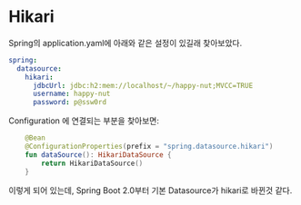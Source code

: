 # Hikari

Spring의 application.yaml에 아래와 같은 설정이 있길래 찾아보았다.

```yaml
spring:
  datasource:
    hikari:
      jdbcUrl: jdbc:h2:mem://localhost/~/happy-nut;MVCC=TRUE
      username: happy-nut
      password: p@ssw0rd
```

Configuration 에 연결되는 부분을 찾아보면:

```kotlin
    @Bean
    @ConfigurationProperties(prefix = "spring.datasource.hikari")
    fun dataSource(): HikariDataSource {
        return HikariDataSource()
    }
```

이렇게 되어 있는데, Spring Boot 2.0부터 기본 Datasource가 hikari로 바뀐것 같다.
